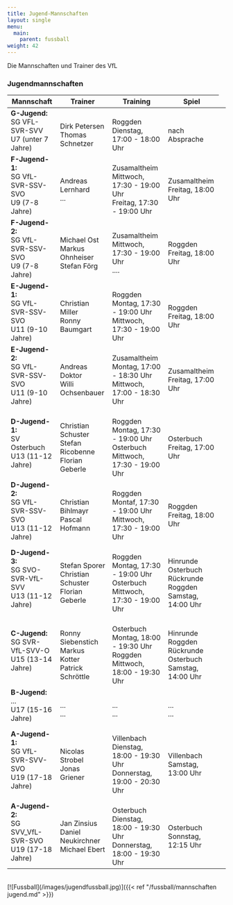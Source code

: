 ```yaml
---
title: Jugend-Mannschaften
layout: single
menu:
  main:
    parent: fussball
weight: 42
---
```


Die Mannschaften und Trainer des VfL

### Jugendmannschaften
<table>
<thead> 
<th>Mannschaft</th> <th>Trainer</th> <th>Training <br></th><th>Spiel</th>
</tr>
</thead> 
<tbody>
<tr class="odd">
<p>
<tr>
<td><b>G-Jugend:</b><br>SG VFL-SVR-SVV<br>U7 (unter 7 Jahre)</td>
<td><br>Dirk Petersen<br>Thomas Schnetzer</td>
<td><br>Roggden<br>Dienstag, 17:00 - 18:00 Uhr</td>
<td><br>nach Absprache</td>
<tr>
<td><b>F-Jugend-1:</b><br>SG VfL-SVR-SSV-SVO<br>U9 (7-8 Jahre)</td>
<td><br>Andreas Lernhard<br>...</td>
<td><br>Zusamaltheim<br>Mittwoch, 17:30 - 19:00 Uhr<br>Freitag, 17:30 - 19:00 Uhr</td>
<td><br>Zusamaltheim<br>Freitag, 18:00 Uhr</td>
<tr>
<td><b>F-Jugend-2:</b><br>SG VfL-SVR-SSV-SVO<br>U9 (7-8 Jahre)</td>
<td><br>Michael Ost<br>Markus Ohnheiser<br>Stefan Förg</td>
<td><br>Zusamaltheim<br>Mittwoch, 17:30 - 19:00 Uhr<br>....</td>
<td><br>Roggden<br>Freitag, 18:00 Uhr</td>
<tr>
<td><b>E-Jugend-1:</b><br>SG VfL-SVR-SSV-SVO<br>U11 (9-10 Jahre)</td>
<td><br>Christian Miller<br>Ronny Baumgart</td>
<td><br>Roggden<br>Montag, 17:30 - 19:00 Uhr<br>Mittwoch, 17:30 - 19:00 Uhr</td>
<td><br>Roggden<br>Freitag, 18:00 Uhr</td>
<tr>
<td><b>E-Jugend-2:</b><br>SG VfL-SVR-SSV-SVO<br>U11 (9-10 Jahre)</td>
<td><br>Andreas Doktor<br>Willi Ochsenbauer</td>
<td><br>Zusamaltheim<br>Montag, 17:00 - 18:30 Uhr<br>Mittwoch, 17:00 - 18:30 Uhr</td>
<td><br>Zusamaltheim<br>Freitag, 17:00 Uhr</td>
<tr>
<td><b>D-Jugend-1:</b><br>SV Osterbuch<br>U13 (11-12 Jahre)</td>
<td><br>Christian Schuster<br>Stefan Ricobenne<br>Florian Geberle</td>
<td><br>Roggden<br>Montag, 17:30 - 19:00 Uhr<br>Osterbuch<br>Mittwoch, 17:30 - 19:00 Uhr</td>
<td><br>Osterbuch<br>Freitag, 17:00 Uhr</td>
<tr>
<td><b>D-Jugend-2:</b><br>SG VfL-SVR-SSV-SVO<br>U13 (11-12 Jahre)</td>
<td><br>Christian Bihlmayr<br>Pascal Hofmann</td>
<td><br>Roggden<br>Montaf, 17:30 - 19:00 Uhr<br>Mittwoch, 17:30 - 19:00 Uhr</td>
<td><br>Roggden<br>Freitag, 18:00 Uhr</td>
<tr>
<td><b>D-Jugend-3:</b><br>SG SVO-SVR-VfL-SVV<br>U13 (11-12 Jahre)</td>
<td><br>Stefan Sporer<br>Christian Schuster<br>Florian Geberle</td>
<td><br>Roggden<br>Montag, 17:30 - 19:00 Uhr<br>Osterbuch<br>Mittwoch, 17:30 - 19:00 Uhr</td>
<td><br>Hinrunde Osterbuch<br>Rückrunde Roggden<br>Samstag, 14:00 Uhr</td>
<tr>
<td><b>C-Jugend:</b><br>SG SVR-VfL-SVV-O<br>U15 (13-14 Jahre)</td>
<td><br>Ronny Siebenstich<br>Markus Kotter<br>Patrick Schröttle</td>
<td><br>Osterbuch<br>Montag, 18:00 - 19:30 Uhr<br>Roggden<br>Mittwoch, 18:00 - 19:30 Uhr</td>
<td><br>Hinrunde Roggden<br>Rückrunde Osterbuch<br>Samstag, 14:00 Uhr</td>
<tr>

<td><b>B-Jugend:</b><br>...<br>U17 (15-16 Jahre)</td>
<td><br>...<br>...</td>
<td><br>...<br>...</td>
<td><br>...<br>...</a><td>
<tr>
<td><b>A-Jugend-1:</b><br>SG VfL-SVR-SVV-SVO<br>U19 (17-18 Jahre)</td>
<td><br>Nicolas Strobel<br>Jonas Griener</td>
<td><br>Villenbach<br>Dienstag, 18:00 - 19:30 Uhr<br>Donnerstag, 19:00 - 20:30 Uhr</td>
<td><br>Villenbach<br>Samstag, 13:00 Uhr</td>
</tr>
<td><b>A-Jugend-2:</b><br>SG SVV_VfL-SVR-SVO<br>U19 (17-18 Jahre)</td>
<td><br>Jan Zinsius<br>Daniel Neukirchner<br>Michael Ebert</td>
<td><br>Osterbuch<br>Dienstag, 18:00 - 19:30 Uhr<br>Donnerstag, 18:00 - 19:30 Uhr</td>
<td><br>Osterbuch<br>Sonnstag, 12:15 Uhr</td>
</tr>
</tbody>
</table>
<br>
[![Fussball](/images/jugendfussball.jpg)]({{< ref "/fussball/mannschaften jugend.md" >}})